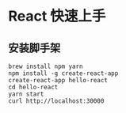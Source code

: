 # React 快速上手

## 安装脚手架
```shell
brew install npm yarn
npm install -g create-react-app
create-react-app hello-react
cd hello-react
yarn start
curl http://localhost:30000
```
